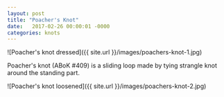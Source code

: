```yaml
---
layout: post
title: "Poacher's Knot"
date:   2017-02-26 00:00:01 -0000
categories: knots
---
```


![Poacher's knot dressed]({{ site.url }}/images/poachers-knot-1.jpg)

<!--more-->

Poacher's knot (ABoK #409) is a sliding loop made by tying strangle knot around the standing part.
 
![Poacher's knot loosened]({{ site.url }}/images/poachers-knot-2.jpg)
